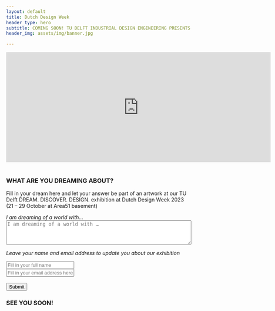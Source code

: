 ```yaml
---
layout: default
title: Dutch Design Week
header_type: hero
subtitle: COMING SOON! TU DELFT INDUSTRIAL DESIGN ENGINEERING PRESENTS THEIR EXHIBITION AT DUTCH DESIGN WEEK  // 21 – 29 OCTOBER 2023 AT AREA51 (BASEMENT)
header_img: assets/img/banner.jpg

---
```

<div class="videoWrapper">
<iframe width="720" height="299" src="https://www.youtube.com/embed/vRj83QN3yKI" title="TU Delft - BSc Industrieel Ontwerpen" frameborder="0" allow="accelerometer; autoplay; clipboard-write; encrypted-media; gyroscope; picture-in-picture; web-share" allowfullscreen></iframe>
</div>  
<br>

<div class="card text-center">
  <div class="card-body">
    <h3 class="card-title">WHAT ARE YOU DREAMING ABOUT?</h3>
    <p class="card-text">Fill in your dream here and let your answer be part of an artwork at our
 TU Delft DREAM. DISCOVER. DESIGN. exhibition at Dutch Design Week 2023 
(21 – 29 October at Area51 basement)</p>

<form action="https://docs.google.com/forms/d/e/1FAIpQLSfdc1unbcgQZHS4Lb-pI-a1Q9STDNdGm39bc_eG18JwBc5DZA/formResponse" method="POST">
        <div class="form-row align-items-center">
            <div class="col">
                <label><i>I am dreaming of a world with...</i></label>
<textarea id="freeform"  name="entry.611985276" required rows="4" style="min-width: 100%" placeholder="I am dreaming of a world with …"></textarea>
            </div>
        </div>
        <p><i>Leave your name and email address to update you about our exhibition</i></p>
        <div class="form-group  bg-white">
            <!-- <label>Name:</label><br> -->
            <input class="form-control bg-white" name="entry.1065905976" required type="text" placeholder="Fill in your full name" />
        </div>
        <div class="form-group  bg-white">
            <!-- <label>Email:</label><br> -->
            <input class="form-control bg-white" name="entry.1561828014" required type="text" placeholder="Fill in your email address here"/>
        </div><br>
        <input type="submit" value="Submit" class="btn btn-primary">
        <h3>SEE YOU SOON!</h3>
    </form>
  </div>
</div>
<br>

<!-- <div class="container text-center">
    <form action="https://docs.google.com/forms/d/e/1FAIpQLSfdc1unbcgQZHS4Lb-pI-a1Q9STDNdGm39bc_eG18JwBc5DZA/formResponse" method="POST">
        <div class="item">
            <label for="freeform">I am dreaming of a world with...</label>
            <br>
            <textarea id="freeform" placeholder="I am dreaming of a world with …" name="entry.611985276" required rows="4" cols="50" >
            </textarea><br>
        </div>
        <p>Leave your  name and email address to update you about our exhibition</p>
        <div class="item">
            <label>Name:</label><br>
            <input name="entry.1065905976" required type="text" placeholder="Fill in your full name" />
        </div>
        <div class="item">
            <label>Email:</label><br>
            <input name="entry.1561828014" required type="text" placeholder="Fill in your email address here"/>
        </div><br>
        <input type="submit" value="Submit" class="btn btn-primary">
        <h3>SEE YOU SOON!</h3>
    </form>
</div> -->